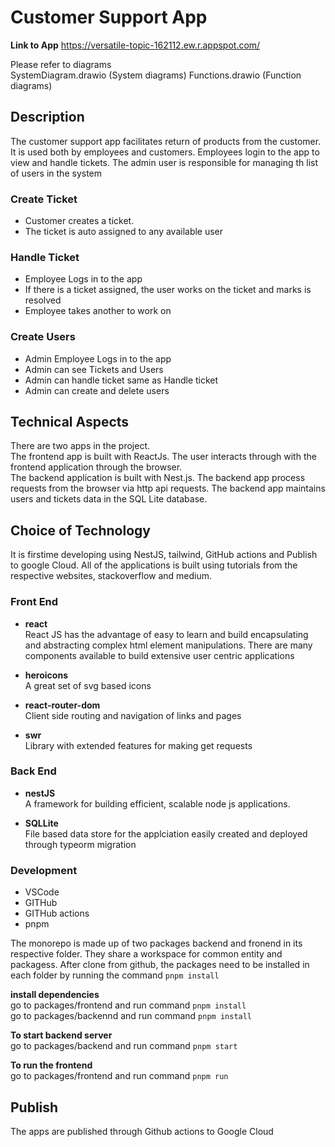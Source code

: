 # Customer Support App
**Link to App** https://versatile-topic-162112.ew.r.appspot.com/ 

Please refer to diagrams\
SystemDiagram.drawio (System diagrams)
Functions.drawio (Function diagrams)

##  Description
The customer support app facilitates return of products from  the customer. 
It is used both by employees and customers. Employees login to the app  to view and handle tickets.
The admin user is responsible for managing th list of users in the system

### Create Ticket
* Customer creates a ticket.
* The ticket is auto assigned to any available user

### Handle Ticket
* Employee Logs in to the app
* If there is a ticket assigned,  the user works on the ticket and marks is resolved
* Employee takes another to work on

### Create Users
* Admin Employee Logs in to the app
* Admin can see Tickets and Users
* Admin can handle ticket same as Handle ticket
* Admin can create and delete users


##  Technical Aspects
There are two apps in the project.\
The frontend app is built with ReactJs. The user interacts  through with the frontend application   through the browser.\
The backend application is built with Nest.js. The backend app process requests from the browser via http api requests.  The backend app maintains users and tickets data in the SQL Lite database.

## Choice of Technology 
It is firstime developing using NestJS, tailwind, GitHub actions and Publish to google Cloud. All of the applications is built using tutorials from the respective websites, stackoverflow and medium.  

### Front End
* **react**\
React JS has the advantage of easy to learn and build encapsulating and abstracting complex html element manipulations. There are many components available to build extensive user centric applications

* **heroicons** \
A great set of svg based icons

* **react-router-dom**\
Client side routing and navigation of links and pages

* **swr**\
Library with extended features for making get requests 


### Back End
* **nestJS**\
A framework for building efficient, scalable node js applications. 

* **SQLLite**\
File based data store for the applciation easily created and deployed through typeorm migration

### Development
* VSCode
* GITHub
* GITHub actions
* pnpm

The monorepo is made up of two packages backend and fronend in its respective folder. They share a workspace for common entity and packagess.
After clone from github,  the packages need to be installed in each folder by running the command `pnpm install`

**install dependencies** \
go to packages/frontend and run command  `pnpm install`\
go to packages/backennd and run command  `pnpm install`

**To start backend server**\
go to packages/backend and run command `pnpm start`

**To run the frontend**\
go to packages/frontend and run command `pnpm run`

## Publish
The apps are published through Github actions to Google Cloud
